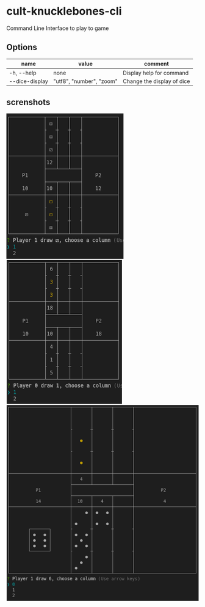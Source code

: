 # cult-knucklebones-cli
Command Line Interface to play to game

## Options
| name | value | comment |
|------|-------|------------|
| -h, --help | none | Display help for command |
| --dice-display <type> | "utf8", "number", "zoom" | Change the display of dice |

## screnshots
![utf8-option](./img/utf8-option.png)
![number-option](./img/number-option.png)
![zoom-option](./img/zoom-option.png)